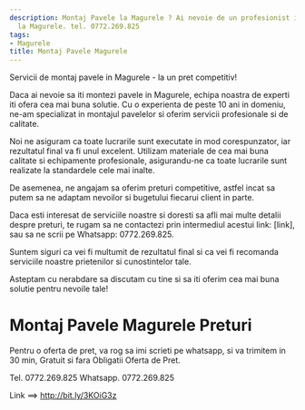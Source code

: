 ```yaml
---
description: Montaj Pavele la Magurele ? Ai nevoie de un profesionist in Montaj Pavele
  la Magurele. tel. 0772.269.825
tags:
- Magurele
title: Montaj Pavele Magurele
---
```



Servicii de montaj pavele in Magurele - la un pret competitiv! 
 
Daca ai nevoie sa iti montezi pavele in Magurele, echipa noastra de experti iti ofera cea mai buna solutie. Cu o experienta de peste 10 ani in domeniu, ne-am specializat in montajul pavelelor si oferim servicii profesionale si de calitate. 

Noi ne asiguram ca toate lucrarile sunt executate in mod corespunzator, iar rezultatul final va fi unul excelent. Utilizam materiale de cea mai buna calitate si echipamente profesionale, asigurandu-ne ca toate lucrarile sunt realizate la standardele cele mai inalte. 

De asemenea, ne angajam sa oferim preturi competitive, astfel incat sa putem sa ne adaptam nevoilor si bugetului fiecarui client in parte. 

Daca esti interesat de serviciile noastre si doresti sa afli mai multe detalii despre preturi, te rugam sa ne contactezi prin intermediul acestui link: [link], sau sa ne scrii pe Whatsapp: 0772.269.825. 

Suntem siguri ca vei fi multumit de rezultatul final si ca vei fi recomanda serviciile noastre prietenilor si cunostintelor tale. 

Asteptam cu nerabdare sa discutam cu tine si sa iti oferim cea mai buna solutie pentru nevoile tale!

# Montaj Pavele Magurele Preturi
Pentru o oferta de pret, va rog sa imi scrieti pe whatsapp, si va trimitem in 30 min, Gratuit si fara Obligatii Oferta de Pret.

Tel. 0772.269.825
Whatsapp. 0772.269.825

Link ==> http://bit.ly/3KOiG3z